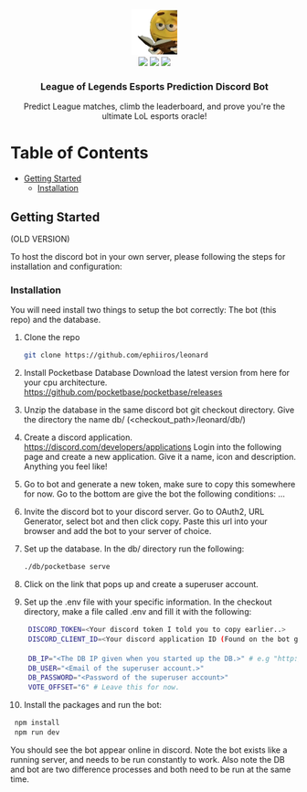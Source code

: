 <div align="center">
  <a href="https://github.com/ephiiros/leonard">
    <img src="images/leonard.jpg" alt="Logo" width="80" height="80">
  </a>
  <br>

  <img src="https://img.shields.io/github/contributors/ephiiros/leonard">
  <img src="https://img.shields.io/github/stars/ephiiros/leonard">
  <img src="https://img.shields.io/github/issues/ephiiros/leonard">

  <h3 align="center">League of Legends Esports Prediction Discord Bot</h3>

  <p align="center">
    Predict League matches, climb the leaderboard, and prove you're the ultimate LoL esports oracle!
  </p>
</div>


<!-- TABLE OF CONTENTS -->
# Table of Contents
- <a href="#getting-started">Getting Started</a>
  - <a href="#installation">Installation</a></li>

<!-- GETTING STARTED -->

## Getting Started
(OLD VERSION)

To host the discord bot in your own server, please following the steps for installation and configuration:

### Installation

You will need install two things to setup the bot correctly: The bot (this repo) and the database.

1. Clone the repo
   ```sh
   git clone https://github.com/ephiiros/leonard
   ```
2. Install Pocketbase Database
   Download the latest version from here for your cpu architecture. https://github.com/pocketbase/pocketbase/releases
3. Unzip the database in the same discord bot git checkout directory. Give the directory the name db/ (<checkout_path>/leonard/db/)
4. Create a discord application. https://discord.com/developers/applications
   Login into the following page and create a new application. Give it a name, icon and description. Anything you feel like!
5. Go to bot and generate a new token, make sure to copy this somewhere for now. Go to the bottom are give the bot the following conditions: ...
6. Invite the discord bot to your discord server. Go to OAuth2, URL Generator, select bot and then click copy. Paste this url into your browser and add the bot to your server of choice.
7. Set up the database. In the db/ directory run the following:
   ```sh
   ./db/pocketbase serve
   ```
8. Click on the link that pops up and create a superuser account.
9. Set up the .env file with your specific information. In the checkout directory, make a file called .env and fill it with the following:

   ```sh
    DISCORD_TOKEN=<Your discord token I told you to copy earlier..>
    DISCORD_CLIENT_ID=<Your discord application ID (Found on the bot general page.)>

    DB_IP="<The DB IP given when you started up the DB.>" # e.g "http://127.0.0.1:8090"
    DB_USER="<Email of the superuser account.>"
    DB_PASSWORD="<Password of the superuser account>"
    VOTE_OFFSET="6" # Leave this for now.
   ```

10. Install the packages and run the bot:

```sh
 npm install
 npm run dev
```

You should see the bot appear online in discord. Note the bot exists like a running server, and needs to be run constantly to work. Also note the DB and bot are two difference processes and both need to be run at the same time.